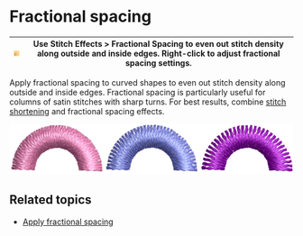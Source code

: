 # Fractional spacing

| ![FractionalSpacing.png](assets/FractionalSpacing.png) | Use Stitch Effects > Fractional Spacing to even out stitch density along outside and inside edges. Right-click to adjust fractional spacing settings. |
| ------------------------------------------------------ | ----------------------------------------------------------------------------------------------------------------------------------------------------- |

Apply fractional spacing to curved shapes to even out stitch density along outside and inside edges. Fractional spacing is particularly useful for columns of satin stitches with sharp turns. For best results, combine [stitch shortening](../../glossary/glossary) and fractional spacing effects.

![summary_-_create00108.png](assets/summary_-_create00108.png)

## Related topics

- [Apply fractional spacing](../../Quality/quality/Apply_fractional_spacing)
